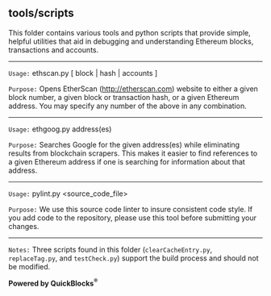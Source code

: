 ## tools/scripts

This folder contains various tools and python scripts that provide simple, helpful utilities that aid in debugging and understanding Ethereum blocks, transactions and accounts. 

---
`Usage:`    ethscan.py [ block | hash | accounts ]

`Purpose:`  Opens EtherScan (http://etherscan.com) website to either a given block number, a given block or transaction hash, or a given Ethereum address. You may specify any number of the above in any combination.

---
`Usage:`    ethgoog.py address(es)

`Purpose:`  Searches Google for the given address(es) while eliminating results from blockchain scrapers. This makes it easier to find references to a given Ethereum address if one is searching for information about that address.

---
`Usage:`    pylint.py <source_code_file>

`Purpose:`  We use this source code linter to insure consistent code style. If you add code to the repository, please use this tool before submitting your changes.

---
`Notes:` Three scripts found in this folder (`clearCacheEntry.py`, `replaceTag.py`, and `testCheck.py`) support the build process and should not be modified.


**Powered by QuickBlocks<sup>&reg;</sup>**

